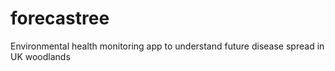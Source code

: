 # forecastree
Environmental health monitoring app to understand future disease spread in UK woodlands
